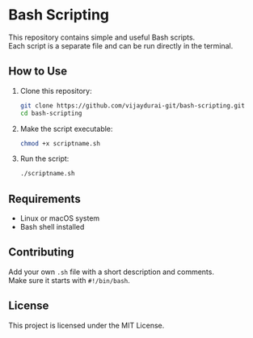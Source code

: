 # Bash Scripting

This repository contains simple and useful Bash scripts.  
Each script is a separate file and can be run directly in the terminal.

## How to Use

1. Clone this repository:
   ```bash
   git clone https://github.com/vijaydurai-git/bash-scripting.git
   cd bash-scripting
   ```

2. Make the script executable:
   ```bash
   chmod +x scriptname.sh
   ```

3. Run the script:
   ```bash
   ./scriptname.sh
   ```

## Requirements

- Linux or macOS system
- Bash shell installed

## Contributing

Add your own `.sh` file with a short description and comments.  
Make sure it starts with `#!/bin/bash`.

## License

This project is licensed under the MIT License.
